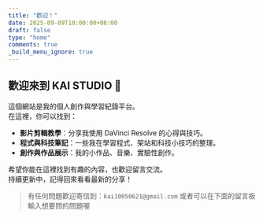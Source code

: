 ```yaml
---
title: "歡迎！"
date: 2025-09-09T10:00:00+08:00
draft: false
type: "home"
comments: true
_build_menu_ignore: true
---
```


## 歡迎來到 KAI STUDIO 🎉

這個網站是我的個人創作與學習紀錄平台。  
在這裡，你可以找到：

- **影片剪輯教學**：分享我使用 DaVinci Resolve 的心得與技巧。  
- **程式與科技筆記**：一些我在學習程式、架站和科技小技巧的整理。  
- **創作與作品展示**：我的小作品、音樂、實驗性創作。

希望你能在這裡找到有趣的內容，也歡迎留言交流。  
持續更新中，記得回來看看最新的分享！

> 有任何問題歡迎寄信到：`kai10050621@gmail.com`
> 或者可以在下面的留言板輸入想要問的問題喔